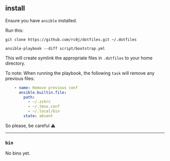 ## install

Ensure you have `ansible` installed.

Run this:

```shell
git clone https://github.com/rc0j/dotfiles.git ~/.dotfiles
```

```shell
ansible-playbook --diff script/bootstrap.yml
```

This will create symlink the appropriate files in `.dotfiles` to your home directory.

To note: When running the playbook, the following `task` will remove any previous files:

```yaml
    - name: Remove previous conf
      ansible.builtin.file:
        path: 
          - ~/.zshrc
          - ~/.tmux.conf
          - ~/.local/bin
        state: absent
```

So please, be careful :warning:

---

### `bin`

No bins yet.
